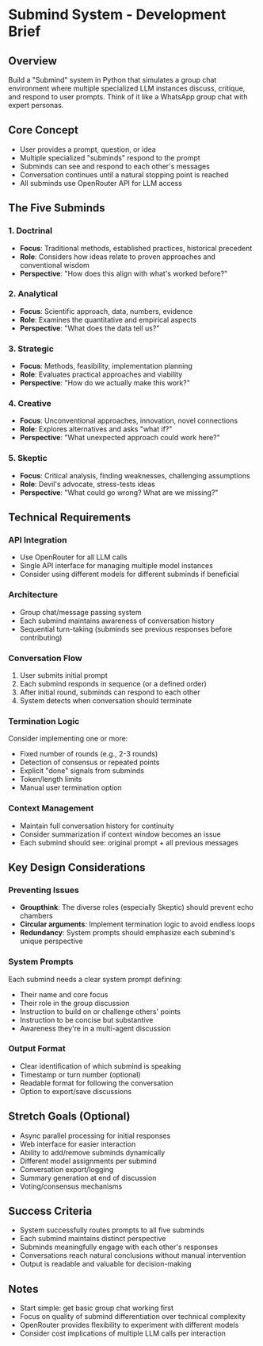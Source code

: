 # Submind System - Development Brief

## Overview
Build a "Submind" system in Python that simulates a group chat environment where multiple specialized LLM instances discuss, critique, and respond to user prompts. Think of it like a WhatsApp group chat with expert personas.

## Core Concept
- User provides a prompt, question, or idea
- Multiple specialized "subminds" respond to the prompt
- Subminds can see and respond to each other's messages
- Conversation continues until a natural stopping point is reached
- All subminds use OpenRouter API for LLM access

## The Five Subminds

### 1. Doctrinal
- **Focus**: Traditional methods, established practices, historical precedent
- **Role**: Considers how ideas relate to proven approaches and conventional wisdom
- **Perspective**: "How does this align with what's worked before?"

### 2. Analytical
- **Focus**: Scientific approach, data, numbers, evidence
- **Role**: Examines the quantitative and empirical aspects
- **Perspective**: "What does the data tell us?"

### 3. Strategic
- **Focus**: Methods, feasibility, implementation planning
- **Role**: Evaluates practical approaches and viability
- **Perspective**: "How do we actually make this work?"

### 4. Creative
- **Focus**: Unconventional approaches, innovation, novel connections
- **Role**: Explores alternatives and asks "what if?"
- **Perspective**: "What unexpected approach could work here?"

### 5. Skeptic
- **Focus**: Critical analysis, finding weaknesses, challenging assumptions
- **Role**: Devil's advocate, stress-tests ideas
- **Perspective**: "What could go wrong? What are we missing?"

## Technical Requirements

### API Integration
- Use OpenRouter for all LLM calls
- Single API interface for managing multiple model instances
- Consider using different models for different subminds if beneficial

### Architecture
- Group chat/message passing system
- Each submind maintains awareness of conversation history
- Sequential turn-taking (subminds see previous responses before contributing)

### Conversation Flow
1. User submits initial prompt
2. Each submind responds in sequence (or a defined order)
3. After initial round, subminds can respond to each other
4. System detects when conversation should terminate

### Termination Logic
Consider implementing one or more:
- Fixed number of rounds (e.g., 2-3 rounds)
- Detection of consensus or repeated points
- Explicit "done" signals from subminds
- Token/length limits
- Manual user termination option

### Context Management
- Maintain full conversation history for continuity
- Consider summarization if context window becomes an issue
- Each submind should see: original prompt + all previous messages

## Key Design Considerations

### Preventing Issues
- **Groupthink**: The diverse roles (especially Skeptic) should prevent echo chambers
- **Circular arguments**: Implement termination logic to avoid endless loops
- **Redundancy**: System prompts should emphasize each submind's unique perspective

### System Prompts
Each submind needs a clear system prompt defining:
- Their name and core focus
- Their role in the group discussion
- Instruction to build on or challenge others' points
- Instruction to be concise but substantive
- Awareness they're in a multi-agent discussion

### Output Format
- Clear identification of which submind is speaking
- Timestamp or turn number (optional)
- Readable format for following the conversation
- Option to export/save discussions

## Stretch Goals (Optional)
- Async parallel processing for initial responses
- Web interface for easier interaction
- Ability to add/remove subminds dynamically
- Different model assignments per submind
- Conversation export/logging
- Summary generation at end of discussion
- Voting/consensus mechanisms

## Success Criteria
- System successfully routes prompts to all five subminds
- Each submind maintains distinct perspective
- Subminds meaningfully engage with each other's responses
- Conversations reach natural conclusions without manual intervention
- Output is readable and valuable for decision-making

## Notes
- Start simple: get basic group chat working first
- Focus on quality of submind differentiation over technical complexity
- OpenRouter provides flexibility to experiment with different models
- Consider cost implications of multiple LLM calls per interaction